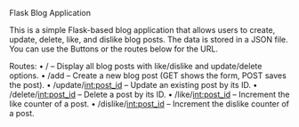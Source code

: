 Flask Blog Application

This is a simple Flask-based blog application that allows users to create, update, delete, like, and dislike blog posts. 
The data is stored in a JSON file. You can use the Buttons or the routes below for the URL.

Routes:
    •	/ – Display all blog posts with like/dislike and update/delete options.
	•	/add – Create a new blog post (GET shows the form, POST saves the post).
	•	/update/<int:post_id> – Update an existing post by its ID.
	•	/delete/<int:post_id> – Delete a post by its ID.
	•	/like/<int:post_id> – Increment the like counter of a post.
	•	/dislike/<int:post_id> – Increment the dislike counter of a post.

    